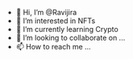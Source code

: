 - 👋 Hi, I’m @Ravijira
- 👀 I’m interested in NFTs
- 🌱 I’m currently learning Crypto
- 💞️ I’m looking to collaborate on ...
- 📫 How to reach me ...

<!---
Ravijira/Ravijira is a ✨ special ✨ repository because its `README.md` (this file) appears on your GitHub profile.
You can click the Preview link to take a look at your changes.
--->

